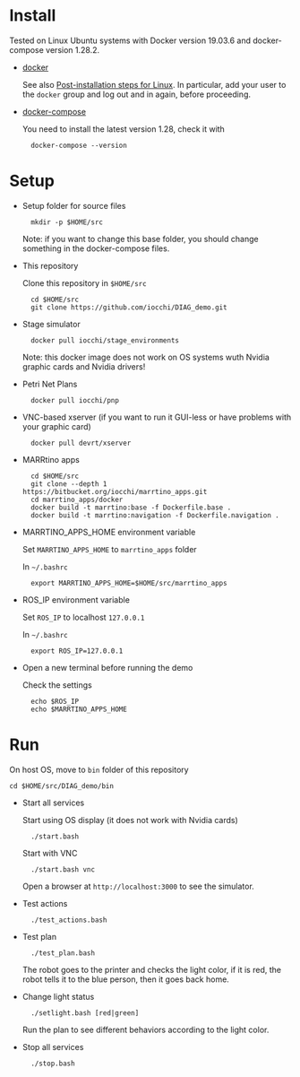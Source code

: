 # Install

Tested on Linux Ubuntu systems with Docker version 19.03.6 and docker-compose version 1.28.2.

* [docker](http://www.docker.com)

    See also 
    [Post-installation steps for Linux](https://docs.docker.com/install/linux/linux-postinstall/).
    In particular, add your user to the `docker` group and log out and in again, before proceeding.

* [docker-compose](https://docs.docker.com/compose/install/)

    You need to install the latest version 1.28, check it with

        docker-compose --version


# Setup

* Setup folder for source files

        mkdir -p $HOME/src

    Note: if you want to change this base folder, you should change something in the docker-compose files.


* This repository

    Clone this repository in `$HOME/src`

        cd $HOME/src
        git clone https://github.com/iocchi/DIAG_demo.git

* Stage simulator

        docker pull iocchi/stage_environments

    Note: this docker image does not work on OS systems wuth Nvidia graphic cards and Nvidia drivers!

* Petri Net Plans

        docker pull iocchi/pnp

* VNC-based xserver (if you want to run it GUI-less or have problems with your graphic card)

        docker pull devrt/xserver

* MARRtino apps

        cd $HOME/src
        git clone --depth 1 https://bitbucket.org/iocchi/marrtino_apps.git
        cd marrtino_apps/docker
        docker build -t marrtino:base -f Dockerfile.base .
        docker build -t marrtino:navigation -f Dockerfile.navigation .

* MARRTINO_APPS_HOME environment variable

    Set `MARRTINO_APPS_HOME` to  `marrtino_apps` folder

    In `~/.bashrc`

        export MARRTINO_APPS_HOME=$HOME/src/marrtino_apps


* ROS_IP environment variable

    Set `ROS_IP` to localhost `127.0.0.1`

    In `~/.bashrc`

        export ROS_IP=127.0.0.1

* Open a new terminal before running the demo
    
    Check the settings

        echo $ROS_IP
        echo $MARRTINO_APPS_HOME

# Run

On host OS, move to `bin` folder of this repository

    cd $HOME/src/DIAG_demo/bin


* Start all services

    Start using OS display (it does not work with Nvidia cards)

        ./start.bash

    Start with VNC

        ./start.bash vnc

    Open a browser at `http://localhost:3000` to see the simulator.


* Test actions

        ./test_actions.bash


* Test plan

        ./test_plan.bash

    The robot goes to the printer and checks the light color, if it is red,
    the robot tells it to the blue person, then it goes back home.


* Change light status

        ./setlight.bash [red|green]

    Run the plan to see different behaviors according to the light color.

* Stop all services

        ./stop.bash


